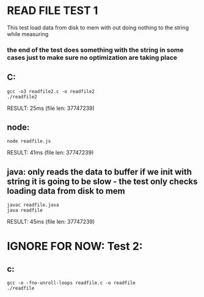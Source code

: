 # READ FILE TEST 1

This test load data from disk to mem with out doing nothing to the string while measuring

### the end of the test does something with the string in some cases just to make sure no optimization are taking place

## C:

    gcc -o3 readfile2.c -o readfile2
    ./readfile2

RESULT: 25ms
(file len: 37747239)

## node:

    node readfile.js

RESULT: 41ms
(file len: 37747239)

## java: only reads the data to buffer if we init with string it is going to be slow - the test only checks loading data from disk to mem

    javac readfile.java
    java readfile

RESULT: 45ms
(file len: 37747239)

# IGNORE FOR NOW: Test 2:

## c:

    gcc -o -fno-unroll-loops readfile.c -o readfile
    ./readfile

